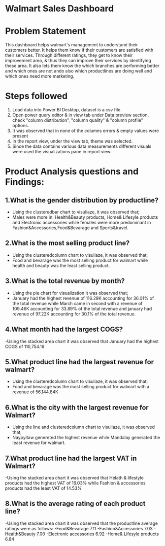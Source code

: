 # Walmart Sales Dashboard

# Problem Statement
This dashboard helps walmart's management to understand their customers better. It helps them know if their customers are satisfied with their services. Through different ratings, they get to know their improvement area, & thus they can improve their services by identifying these area. It also lets them know the which branches are performing better and which ones are not ando also which productlines are doing well and which ones need more marketing. 
# Steps followed 
1. Load data into Power BI Desktop, dataset is a csv file.
2. Open power query editor & in view tab under Data preview section, check "column distribution", "column quality" & "column profile" options.
3. It was observed that in none of the columns errors & empty values were present
4. In the report view, under the view tab, theme was selected.
5. Since the data contains various data measurements different visuals were used the visualizations pane in report view.

# Product Analysis questions and Findings:
## 1.What is the gender distribution by productline?
- Using the clusteredbar chart to visuliaze, it was observed that;
- Males were more in: Health&Beauty products, Home& Lifesyle products and Electronic accessories while females were more predominant in Fashion&Accessories,Food&Bevarage and Sports&travel.

## 2.What is the most selling product line?
- Using the clusteredcolumn chart to visuliaze, it was observed that;
- Food and bevarage was the most selling product for walmart while health and beauty was the least selling product.

## 3.What is the total revenue by month?
 - Using the pie chart for visualization it was observed that;
 - January had the highest revenue of 116.29K accounting for 36.01% of the total revenue while March came in second with a revenue of 109.46K accounting for 33.89% of the total revenue and january had revenue of 97.22K accounting for 30.1% of the total revenue.

## 4.What month had the largest COGS?
-Using the stacked area chart it was observed that January had the highest COGS of 110,754.16

## 5.What product line had the largest revenue for walmart?
- Using the clusteredcolumn chart to visuliaze, it was observed that;
- Food and bevarage was the most selling product for walmart with a revenue of 56,144.84K

## 6.What is the city with the largest revenue for Walmart?
- Using the line and clusteredcolumn chart to visuliaze, it was observed that;
- Naypyitaw genereted the highest revenue while Mandalay generated the least revenue for walmart.

## 7.What product line had the largest VAT in Walmart?
-Using the stacked area chart it was observed that Helath & lifestyle products had the highest VAT of 16.03% while Fashion & accessories products had the least VAT of 14.53%

## 8.What is the average rating of each product line?
-Using the stacked area chart it was observed that the productline average ratings were as follows:
-Food&Bevarage 7.11 
-Fashion&Accessories 7.03
-Health&Beauty 7.00
-Electronic accessories 6.92
-Home& Lifesyle products 6.84



